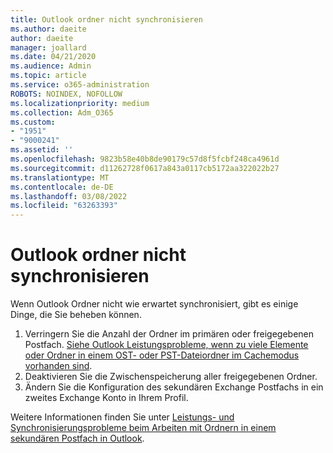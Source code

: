 ```yaml
---
title: Outlook ordner nicht synchronisieren
ms.author: daeite
author: daeite
manager: joallard
ms.date: 04/21/2020
ms.audience: Admin
ms.topic: article
ms.service: o365-administration
ROBOTS: NOINDEX, NOFOLLOW
ms.localizationpriority: medium
ms.collection: Adm_O365
ms.custom:
- "1951"
- "9000241"
ms.assetid: ''
ms.openlocfilehash: 9823b58e40b8de90179c57d8f5fcbf248ca4961d
ms.sourcegitcommit: d11262728f0617a843a0117cb5172aa322022b27
ms.translationtype: MT
ms.contentlocale: de-DE
ms.lasthandoff: 03/08/2022
ms.locfileid: "63263393"
---
```

# <a name="outlook-not-synching-folders"></a>Outlook ordner nicht synchronisieren

Wenn Outlook Ordner nicht wie erwartet synchronisiert, gibt es einige Dinge, die Sie beheben können.

1. Verringern Sie die Anzahl der Ordner im primären oder freigegebenen Postfach. [Siehe Outlook Leistungsprobleme, wenn zu viele Elemente oder Ordner in einem OST- oder PST-Dateiordner im Cachemodus vorhanden sind](https://support.microsoft.com/help/2768656).
2. Deaktivieren Sie die Zwischenspeicherung aller freigegebenen Ordner.
3. Ändern Sie die Konfiguration des sekundären Exchange Postfachs in ein zweites Exchange Konto in Ihrem Profil.

Weitere Informationen finden Sie unter [Leistungs- und Synchronisierungsprobleme beim Arbeiten mit Ordnern in einem sekundären Postfach in Outlook](https://support.microsoft.com/help/3115602).
